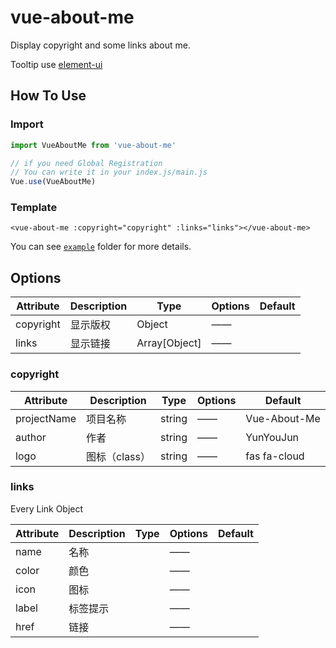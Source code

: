 # vue-about-me

Display copyright and some links about me.

Tooltip use [element-ui](http://element.eleme.io/#/zh-CN)

## How To Use

### Import

```js
import VueAboutMe from 'vue-about-me'
```

```js
// if you need Global Registration
// You can write it in your index.js/main.js
Vue.use(VueAboutMe)
```

### Template

```vue
<vue-about-me :copyright="copyright" :links="links"></vue-about-me>
```

You can see [`example`](https://github.com/YunYouJun/vue-about-me/tree/master/example) folder for more details.

## Options

Attribute | Description | Type | Options | Default
---|---|---|---|---
copyright | 显示版权 | Object | —— |
links | 显示链接 | Array[Object] | —— |

### copyright

Attribute | Description | Type | Options | Default
---|---|---|---|---
projectName | 项目名称 | string | —— | Vue-About-Me
author | 作者 | string | —— | YunYouJun
logo | 图标（class） | string | —— | fas fa-cloud

### links

Every Link Object

Attribute | Description | Type | Options | Default
---|---|---|---|---
name | 名称 | | —— |
color | 颜色 | | —— |
icon | 图标 | | —— |
label | 标签提示 | | —— |
href | 链接 | | —— |
